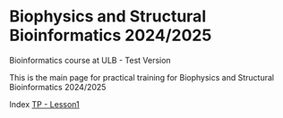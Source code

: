# Biophysics and Structural Bioinformatics 2024/2025
Bioinformatics course at ULB - Test Version

This is the main page for practical training for Biophysics and Structural Bioinformatics 2024/2025

Index
[TP - Lesson1](./test1.md)
